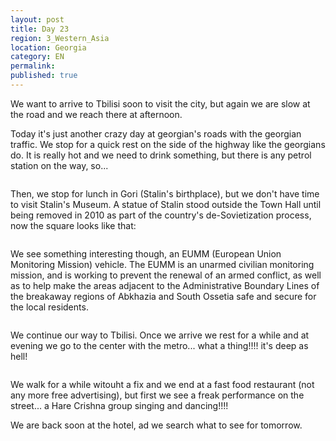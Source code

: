 ```yaml
---
layout: post
title: Day 23
region: 3_Western_Asia
location: Georgia
category: EN
permalink:
published: true
---
```


We want to arrive to Tbilisi soon to visit the city, but again we are slow at the road and we reach there at afternoon. 

Today it's just another crazy day at georgian's roads with the georgian traffic. We stop for a quick rest on the side of the highway like the georgians do. It is really hot and we need to drink something, but there is any petrol station on the way, so...

<p><a
href="https://lh3.googleusercontent.com/LNAtAM-SRcB3V8W2ROGIh76e7Xs8U_qRb56qjlfauFiMtQ1r6id-D13dFpSqMErVxe4j3yAimNUlIPUoqWThhnsyI7EMSK_UmDVNHusNW-xcjxV17X3tfWpdrf8y3VTWN-Aurb9wSzRgr4IEtwjLDC4f__EFWyaM8uixu7xtCeGG3xbIJlrwJg8pH3N65Kxqw3N3K8JrsBDA67wHxgKZwF6W0G18x5SZL6WyaTUrStm6jVInAP5DBhVXJOxp3VHzBMAhddckmlxWGy5dynUTu9i2TshENgb83D67SY48WTRiDMaqtOWPkls5b0fI1ltI2AIrYVgamlAGB7Qa4d93c5XP23cS_eH0HBW1OgtA5pbvN1RSytiRDIiZDTA8DbnizHXnqpGLm09Nr9o0uRD4XMEBKghkXMFztfKcMkpYwbYpPfIQ5yn5fWj1ICOiSw-gDvIV_LkzS_sH33wWOQ5Srsj5OqbJbTrKGGVL6gU8EZbbzLWLqTEGF-KoXlHjU3HWoEXTC4QKDH3If-obMqotU5azoEVzwQAjDTh5hQy6m8eAdiP8nwv1o7qKf8QBhA1rftN5tRXDV3UOfBC9UbevOl__yjIx7AtZtfR_C2zPdfCiyNBXeirZHFdWoQYLrYvveLBXIrTrbTfqV5VHz1p12pFSIbiJyUo0dQ=w1058-h793-no"><img 
src="https://lh3.googleusercontent.com/LNAtAM-SRcB3V8W2ROGIh76e7Xs8U_qRb56qjlfauFiMtQ1r6id-D13dFpSqMErVxe4j3yAimNUlIPUoqWThhnsyI7EMSK_UmDVNHusNW-xcjxV17X3tfWpdrf8y3VTWN-Aurb9wSzRgr4IEtwjLDC4f__EFWyaM8uixu7xtCeGG3xbIJlrwJg8pH3N65Kxqw3N3K8JrsBDA67wHxgKZwF6W0G18x5SZL6WyaTUrStm6jVInAP5DBhVXJOxp3VHzBMAhddckmlxWGy5dynUTu9i2TshENgb83D67SY48WTRiDMaqtOWPkls5b0fI1ltI2AIrYVgamlAGB7Qa4d93c5XP23cS_eH0HBW1OgtA5pbvN1RSytiRDIiZDTA8DbnizHXnqpGLm09Nr9o0uRD4XMEBKghkXMFztfKcMkpYwbYpPfIQ5yn5fWj1ICOiSw-gDvIV_LkzS_sH33wWOQ5Srsj5OqbJbTrKGGVL6gU8EZbbzLWLqTEGF-KoXlHjU3HWoEXTC4QKDH3If-obMqotU5azoEVzwQAjDTh5hQy6m8eAdiP8nwv1o7qKf8QBhA1rftN5tRXDV3UOfBC9UbevOl__yjIx7AtZtfR_C2zPdfCiyNBXeirZHFdWoQYLrYvveLBXIrTrbTfqV5VHz1p12pFSIbiJyUo0dQ=w1058-h793-no" class="oversize" alt=""></a></p>

Then, we stop for lunch in Gori (Stalin's birthplace), but we don't have time to visit Stalin's Museum. A statue of Stalin stood outside the Town Hall until being removed in 2010 as part of the country's de-Sovietization process, now the square looks like that:

<p><a
href="https://lh3.googleusercontent.com/Gio2lvKZUePvNog9gJAaSrj4nSc425q952dMCLLJvLHtbgQ2SPS_p_ftJP9blHRfdqCCWGBCBGUtpXc9a2gn8tOfu-3S_YVaCtviqjc60Hvq6cE_etkYiMZf0Qmp9Zs_NGns6_G2GkF7yp7pJIVAZhx5cMze475Qx7IN0FnPivfyR7ZHv-_AUYQGKGMmGXg-wF0Y2yegr8uKSNHvJ8iWftyltn9rvXyuPQGmU5Ze0FDo-wekxx2ZHcD7f6Jitx3sDNO4xw2Wyd49aZaZWJelLW_-TkWjlyKpg5owufxMs22de5Z-cmEhJhEG5sleo0xr57w1eg3Go-GpFQcAzlRLVquwAfunsfmLl1jp4SrIC6dIpiC_o4LkP_6J3NVmLZpN6IBJmPeehBd1N-f3SDhvOwJzuf_XXk06ZN5vrYmjvT-joSpRPm3-rngQTenAzmT3evdwDZW5_LL2gg-I6ym05NoOy8j2pPcEoS7fwnvM7K6Qx5ut6nswKq_O5kEOKyuy2gkSQDpiTL-hhg-yowZpSc8m41gT3Itpb4lqNU0-wD_OPZO1s22kEDW0DQv1lwQ-zUFlU66Emic_3kG0G3ue9yim6elUxHQ6FqELR3-sItgN3PHTI0CaJti4yyQTRTRT6nnnAPAyevbZGtlbv3nQpL71oIGrb3I9Gw=w845-h634-no"><img 
src="https://lh3.googleusercontent.com/Gio2lvKZUePvNog9gJAaSrj4nSc425q952dMCLLJvLHtbgQ2SPS_p_ftJP9blHRfdqCCWGBCBGUtpXc9a2gn8tOfu-3S_YVaCtviqjc60Hvq6cE_etkYiMZf0Qmp9Zs_NGns6_G2GkF7yp7pJIVAZhx5cMze475Qx7IN0FnPivfyR7ZHv-_AUYQGKGMmGXg-wF0Y2yegr8uKSNHvJ8iWftyltn9rvXyuPQGmU5Ze0FDo-wekxx2ZHcD7f6Jitx3sDNO4xw2Wyd49aZaZWJelLW_-TkWjlyKpg5owufxMs22de5Z-cmEhJhEG5sleo0xr57w1eg3Go-GpFQcAzlRLVquwAfunsfmLl1jp4SrIC6dIpiC_o4LkP_6J3NVmLZpN6IBJmPeehBd1N-f3SDhvOwJzuf_XXk06ZN5vrYmjvT-joSpRPm3-rngQTenAzmT3evdwDZW5_LL2gg-I6ym05NoOy8j2pPcEoS7fwnvM7K6Qx5ut6nswKq_O5kEOKyuy2gkSQDpiTL-hhg-yowZpSc8m41gT3Itpb4lqNU0-wD_OPZO1s22kEDW0DQv1lwQ-zUFlU66Emic_3kG0G3ue9yim6elUxHQ6FqELR3-sItgN3PHTI0CaJti4yyQTRTRT6nnnAPAyevbZGtlbv3nQpL71oIGrb3I9Gw=w845-h634-no" class="oversize" alt=""></a></p>

We see something interesting though, an EUMM (European Union Monitoring Mission) vehicle. The EUMM is an unarmed civilian monitoring mission, and is working to prevent the renewal of an armed conflict, as well as to help make the areas adjacent to the Administrative Boundary Lines of the breakaway regions of Abkhazia and South Ossetia safe and secure for the local residents.

<p><a
href="https://lh3.googleusercontent.com/ikpMdmAGwAqXvxb5KSfBphYoVL-mz0xPJqMovZiW16XuGLZ4Horrrx4XuEj16vhjZ2_0d_ZumCQ1RlPyn7_IzoJB3VKKbatHhGWBnuZlL5a5o3xGw0bi1Gki_TYqcgYEasAgBrwm6kmirvc5jXU_E61EmYmAxHf0vp_VH401-PiV4-_rr7K-h-gKbMhN6XflMsfLVabCFM2pesFSi1KZ0KgjcD5H70UR6L4K1adDbrCWx04w-uNlqed4CYjqhS0_0JALW_njOJUwj-YR4bJl-bUaBibyuOAULphVvgnS-Gu_TFP5Yb1Bpbd9M1mTSRlINTTThK9PFyq6gOMUFY8_mkJJ7QzoUxuQH6jJs5wiGTdUWNd4YJGRcsCHcDjppsPn8MnWs-bAw5uhNCg9-TBoximRkGLrHODAqskCg1Ooi87l9TZIYZcdSPYdAkW3xvDDPqv5DCKLyyWQtROoLhRqz9fE6pfWvClP02dPinM4fwyMTwpazGElwhgXp8o71vkcx5dXSz5UHX6DA13egm_Ed6YyIOMTnn5KhlJRp-42lTbg4a3JUkZ_CWAo6AAP-hDk5aBYjEQOXKFDOcOXFBvOXbzEcOqMny0SH2VKhjcGDmn9JeMuryX613eAUNU_JdIk9otesrWKTPGTS8dDazd5k9TEQZVgq28xJA=w1058-h793-no"><img 
src="https://lh3.googleusercontent.com/ikpMdmAGwAqXvxb5KSfBphYoVL-mz0xPJqMovZiW16XuGLZ4Horrrx4XuEj16vhjZ2_0d_ZumCQ1RlPyn7_IzoJB3VKKbatHhGWBnuZlL5a5o3xGw0bi1Gki_TYqcgYEasAgBrwm6kmirvc5jXU_E61EmYmAxHf0vp_VH401-PiV4-_rr7K-h-gKbMhN6XflMsfLVabCFM2pesFSi1KZ0KgjcD5H70UR6L4K1adDbrCWx04w-uNlqed4CYjqhS0_0JALW_njOJUwj-YR4bJl-bUaBibyuOAULphVvgnS-Gu_TFP5Yb1Bpbd9M1mTSRlINTTThK9PFyq6gOMUFY8_mkJJ7QzoUxuQH6jJs5wiGTdUWNd4YJGRcsCHcDjppsPn8MnWs-bAw5uhNCg9-TBoximRkGLrHODAqskCg1Ooi87l9TZIYZcdSPYdAkW3xvDDPqv5DCKLyyWQtROoLhRqz9fE6pfWvClP02dPinM4fwyMTwpazGElwhgXp8o71vkcx5dXSz5UHX6DA13egm_Ed6YyIOMTnn5KhlJRp-42lTbg4a3JUkZ_CWAo6AAP-hDk5aBYjEQOXKFDOcOXFBvOXbzEcOqMny0SH2VKhjcGDmn9JeMuryX613eAUNU_JdIk9otesrWKTPGTS8dDazd5k9TEQZVgq28xJA=w1058-h793-no" class="oversize" alt=""></a></p>


We continue our way to Tbilisi. Once we arrive we rest for a while and at evening we go to the center with the metro... what a thing!!!! it's deep as hell!

<p><a
href="https://lh3.googleusercontent.com/R3T5BNWuF4gGRfuZ7kDAKrqZigbIubURs7Rq-OC4b0Qpo34UjeDE-ZdFEEDgSPYXsyVQysZx7qRjpXNp2eeFgSEmTPbYx4tj3hTWsY8DytlvqmuL2_ia8HPJuApdnWfIXMzagPbXZ5Cc0l1qYrQZrAj5R9YEIlfuDyb8qcoT_PgbvZSrwpUOXCxYZhuisAijMdNxMGQgoUAAaiJi2RhAZwwVkWa3bw8BXQA_6g4LnKo4MNsjtq_fLRmX23F79e-0eV1F1A8E5SPBQe7IjgP5yZqdoLGVB4bIDQ8j_P9TYTHDNi0crCdS2zwqK7N2oN3eodPBCAKUTEpY6l53elk7e2Z6GuvQrlgykxLSSvoQwdgr3kFqVPF367_evM8xNOPJWmOUQ9hYeLGVSngYWFY8ddMsrjue4urWgyKnE7GsESjYLYo4wimo0eK30jAdyPzJpjdOimA2ja8McivVUR6Yes2soOMla4dzWTMUYQSAc3wI1lczrVlw_Lfep9KAfmkq_320q0vm0dXn2Lt7s2K5g5kYedHHKN6-4wySaapwCP0m8szQuucZCBVWcZCoxWJUIyNNdQHaXl0MxduiqxAGSKTlPSfm67r987PWeU9gnvhX6cUp2yJuZBf6nVlnlkCbpo2PEI7ZOsTd7bf9WxmzWvn8v2QCqDBaRQ=w1059-h794-no"><img 
src="https://lh3.googleusercontent.com/R3T5BNWuF4gGRfuZ7kDAKrqZigbIubURs7Rq-OC4b0Qpo34UjeDE-ZdFEEDgSPYXsyVQysZx7qRjpXNp2eeFgSEmTPbYx4tj3hTWsY8DytlvqmuL2_ia8HPJuApdnWfIXMzagPbXZ5Cc0l1qYrQZrAj5R9YEIlfuDyb8qcoT_PgbvZSrwpUOXCxYZhuisAijMdNxMGQgoUAAaiJi2RhAZwwVkWa3bw8BXQA_6g4LnKo4MNsjtq_fLRmX23F79e-0eV1F1A8E5SPBQe7IjgP5yZqdoLGVB4bIDQ8j_P9TYTHDNi0crCdS2zwqK7N2oN3eodPBCAKUTEpY6l53elk7e2Z6GuvQrlgykxLSSvoQwdgr3kFqVPF367_evM8xNOPJWmOUQ9hYeLGVSngYWFY8ddMsrjue4urWgyKnE7GsESjYLYo4wimo0eK30jAdyPzJpjdOimA2ja8McivVUR6Yes2soOMla4dzWTMUYQSAc3wI1lczrVlw_Lfep9KAfmkq_320q0vm0dXn2Lt7s2K5g5kYedHHKN6-4wySaapwCP0m8szQuucZCBVWcZCoxWJUIyNNdQHaXl0MxduiqxAGSKTlPSfm67r987PWeU9gnvhX6cUp2yJuZBf6nVlnlkCbpo2PEI7ZOsTd7bf9WxmzWvn8v2QCqDBaRQ=w1059-h794-no" class="oversize" alt=""></a></p>

 We walk for a while witouht a fix  and we end at a fast food restaurant (not any more free advertising), but first we see a freak performance on the street... a Hare Crishna group singing and dancing!!!!

We are back soon at the hotel, ad we search what to see for tomorrow.